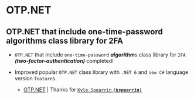 # OTP.NET

## OTP.NET that include one-time-password algorithms class library for 2FA

- `OTP.NET` that include `one-time-password` ***algorithm***s class library for `2FA` ***(two-factor-authentication)*** completed!

- Improved popular `OTP.NET` class library with `.NET 6` and `new C#` language version `feature`s.

  - [OTP.NET](https://github.com/kspearrin/Otp.NET) | Thanks for [`Kyle Spearrin` ***`(kspearrin)`***](https://github.com/kspearrin)
